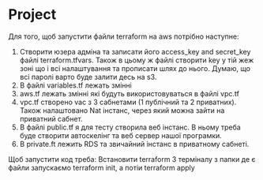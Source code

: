 # Project

Для того, щоб запустити файли terraform на aws потрібно наступне:
1. Створити юзера адміна та записати його access_key and secret_key файлі terraform.tfvars. Також в цьому ж файлі  створити key у тій жеж зоні що і всі налаштування та прописати шлях до нього. Думаю, що всі паролі варто буде залити десь на s3. 
2. В файлі variables.tf лежать змінні
3. aws.tf лежать змінні які будуть використовуваться в файлі vpc.tf
4. vpc.tf створено vac з 3 сабнетами (1 публічний та 2 приватних). Також налаштовано Nat інстанс, через який можна зайти на приватний сабнет. 
5. В файлі public.tf я для тесту створила веб інстанс. В ньому треба буде створити автоскелінг та веб сервер нашої програмки.
6. В private.ft  лежить RDS та звичайний інстанс в приватному сабнеті. 

Щоб запустити код треба:
Встановити terraform
З терміналу з папки де є файли запускаємо terraform init, а потіи terraform apply
